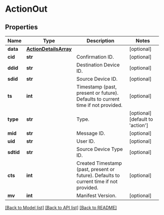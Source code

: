 # ActionOut

## Properties
Name | Type | Description | Notes
------------ | ------------- | ------------- | -------------
**data** | [**ActionDetailsArray**](ActionDetailsArray.md) |  | [optional] 
**cid** | **str** | Confirmation ID. | [optional] 
**ddid** | **str** | Destination Device ID. | [optional] 
**sdid** | **str** | Source Device ID. | [optional] 
**ts** | **int** | Timestamp (past, present or future). Defaults to current time if not provided. | [optional] 
**type** | **str** | Type. | [optional] [default to 'action']
**mid** | **str** | Message ID. | [optional] 
**uid** | **str** | User ID. | [optional] 
**sdtid** | **str** | Source Device Type ID. | [optional] 
**cts** | **int** | Created Timestamp (past, present or future). Defaults to current time if not provided. | [optional] 
**mv** | **int** | Manifest Version. | [optional] 

[[Back to Model list]](../README.md#documentation-for-models) [[Back to API list]](../README.md#documentation-for-api-endpoints) [[Back to README]](../README.md)


